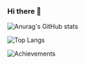 ### Hi there 👋

![Anurag's GitHub stats](https://github-readme-stats.vercel.app/api?username=JorTurFer&show_icons=true&theme=cobalt&count_private=false&hide=stars&count_private=true)

![Top Langs](https://github-readme-stats.vercel.app/api/top-langs/?username=JorTurFer&theme=cobalt&hide=html,less,css,c&langs_count=5)

![Achievements](https://github-profile-trophy.vercel.app/?username=JorTurFer&theme=cobalt&margin-w=15)


<!--
**jorturfer/jorturfer** is a ✨ _special_ ✨ repository because its `README.md` (this file) appears on your GitHub profile.
